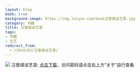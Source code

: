 ```yaml
---
layout: blog
book: true
background-image: https://img.locyoo.com/book汪曾祺谈艺录.jpg
category: 书籍
title: 汪曾祺谈艺录
tags:
- 书籍
- 文艺
redirect_from:
  - /2024/03/汪曾祺谈艺录/
---
```

![](https://img.locyoo.com/book汪曾祺谈艺录.jpg)
汪曾祺谈艺录: <a name = "ref1" href="https://url18.ctfile.com/f/50983618-1437032969-4b9c81?p=3619">点击下载</a>，访问密码请点击右上方“关于”自行查看